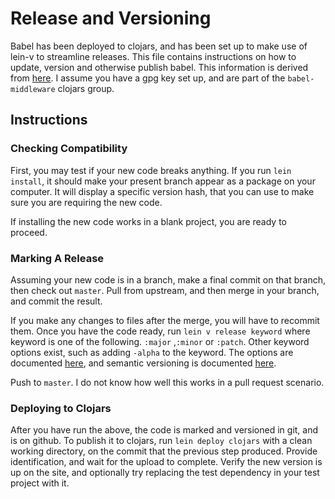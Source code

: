 # Release and Versioning

Babel has been deployed to clojars, and has been set up to make use of lein-v to
streamline releases. This file contains instructions on how to update, version and otherwise publish babel.
This information is derived from [here](https://github.com/roomkey/lein-v#support-for-lein-release).
I assume you have a gpg key set up, and are part of the ``babel-middleware`` clojars group.

## Instructions

### Checking Compatibility
First, you may test if your new code breaks anything. If you run ``lein install``, it should make your present branch appear as a package on your computer. It will display a specific version hash, that you can use to make sure you are requiring the new code.

If installing the new code works in a blank project, you are ready to proceed.

### Marking A Release
Assuming your new code is in a branch, make a final commit on that branch, then check out ``master``. Pull from upstream, and then merge in your branch, and commit the result.

If you make any changes to files after the merge, you will have to recommit them. Once you have the code ready, run ``lein v release keyword`` where keyword is one of the following. ``:major`` ,``:minor`` or ``:patch``. Other keyword options exist, such as adding ``-alpha`` to the keyword. The options are documented [here](https://github.com/roomkey/lein-v/blob/master/README.md#support-for-lein-release), and semantic versioning is documented [here](https://semver.org/).

Push to ``master``. I do not know how well this works in a pull request scenario.

### Deploying to Clojars
After you have run the above, the code is marked and versioned in git, and is on github.
To publish it to clojars, run ``lein deploy clojars`` with a clean working directory, on the commit that the previous step produced. Provide identification, and wait for the upload to complete. Verify the new version is up on the site, and optionally try replacing the test dependency in your test project with it.
